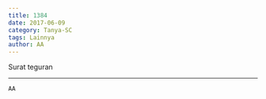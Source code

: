 ```yaml
---
title: 1384
date: 2017-06-09
category: Tanya-SC
tags: Lainnya
author: AA
---
```


Surat teguran

---



`AA`
